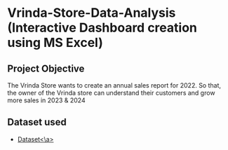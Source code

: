 # Vrinda-Store-Data-Analysis (Interactive Dashboard creation using MS Excel)
## Project Objective
The Vrinda Store wants to create an annual sales report for 2022. So that, the owner of the Vrinda store can understand their customers and grow more sales in 2023 & 2024

## Dataset used
 - <a href="https://github.com/Mayank221607/Data-Analysis-Dashboard/blob/main/Vrinda%20Store%20data%20analysis.xlsx">Dataset<\a>

